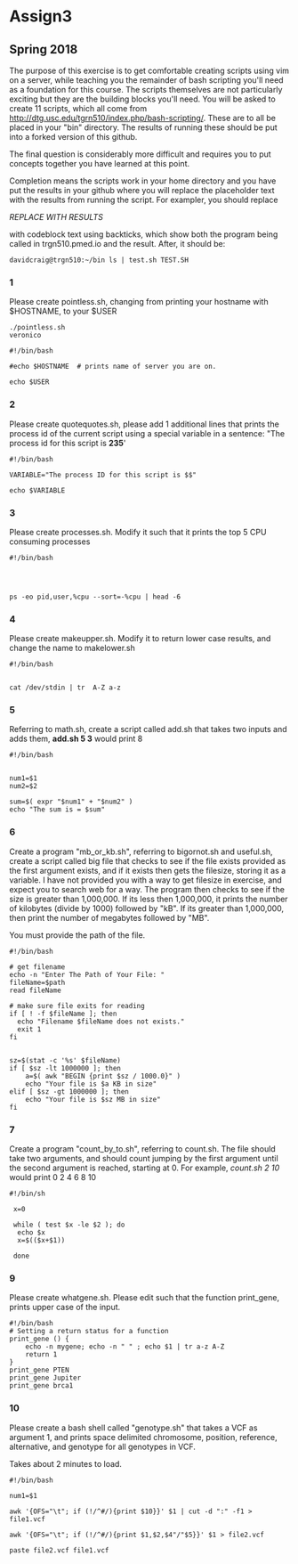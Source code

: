 # Assign3
## Spring 2018

The purpose of this exercise is to get comfortable creating scripts using vim on a server, while teaching you the remainder of bash scripting you'll need as a foundation for this course. The scripts themselves are not particularly exciting but they are the building blocks you'll need.  You will be asked to create 11 scripts, which all come from http://dtg.usc.edu/tgrn510/index.php/bash-scripting/.  These are to all be placed in your "bin" directory. The results of running these should be put into a forked version of this github. 

The final question is considerably more difficult and requires you to put concepts together you have learned at this point.

 Completion means the scripts work in your home directory and you have put the results in your github where you will replace the placeholder text with the results from running the script. For exampler, you should replace

*REPLACE WITH RESULTS*

with codeblock text using backticks, which show both the program being called in trgn510.pmed.io and the result.  After, it should be:

`
davidcraig@trgn510:~/bin ls | test.sh
TEST.SH
`

### 1
Please create pointless.sh, changing from printing your hostname with $HOSTNAME, to your $USER

```
./pointless.sh 
veronico
```

```
#!/bin/bash

#echo $HOSTNAME  # prints name of server you are on.

echo $USER
```

### 2
Please create quotequotes.sh, please add 1 additional lines that prints the process id of the current script using a special variable in a sentence: "The process id for this script is **235**'

```
#!/bin/bash

VARIABLE="The process ID for this script is $$"

echo $VARIABLE
```

### 3
Please create processes.sh.  Modify it such that it prints the top 5 CPU consuming processes

```
#!/bin/bash




ps -eo pid,user,%cpu --sort=-%cpu | head -6
```

### 4
Please create makeupper.sh.  Modify it to return lower case results, and change the name to makelower.sh

```
#!/bin/bash


cat /dev/stdin | tr  A-Z a-z
```

### 5
Referring to math.sh, create a script called add.sh that takes two inputs and adds them, **add.sh 5 3** would print 8

```
#!/bin/bash


num1=$1
num2=$2

sum=$( expr "$num1" + "$num2" )
echo "The sum is = $sum"
```

### 6
Create a program "mb_or_kb.sh", referring to bigornot.sh and useful.sh, create a script called big file that checks to see if the file exists provided as the first argument exists, and if it exists then gets the filesize, storing it as a variable. I have not provided you with a way to get filesize in exercise, and expect you to search web for a way.  The program then checks to see if the size is greater than 1,000,000.  If its less then 1,000,000, it prints the number of kilobytes (divide by 1000) followed by "kB".  If its greater than 1,000,000, then print the number of megabytes followed by "MB".

You must provide the path of the file.

```
#!/bin/bash

# get filename
echo -n "Enter The Path of Your File: "
fileName=$path
read fileName

# make sure file exits for reading
if [ ! -f $fileName ]; then
  echo "Filename $fileName does not exists."
  exit 1
fi


sz=$(stat -c '%s' $fileName)
if [ $sz -lt 1000000 ]; then
    a=$( awk "BEGIN {print $sz / 1000.0}" )
    echo "Your file is $a KB in size"
elif [ $sz -gt 1000000 ]; then
    echo "Your file is $sz MB in size"
fi
```

### 7
Create a program "count_by_to.sh", referring to count.sh.  The file should take two arguments, and should count jumping by the first argument until the second argument is reached, starting at 0.  For example, *count.sh 2 10* would print 0 2 4 6 8 10

```
#!/bin/sh

 x=0

 while ( test $x -le $2 ); do
  echo $x
  x=$(($x+$1))

 done
 ```

### 9
Please create whatgene.sh.  Please edit such that the function print_gene, prints upper case of the input.

```
#!/bin/bash
# Setting a return status for a function
print_gene () {
    echo -n mygene; echo -n " " ; echo $1 | tr a-z A-Z
    return 1
}
print_gene PTEN
print_gene Jupiter
print_gene brca1
```

### 10
Please create a bash shell called "genotype.sh" that takes a VCF as argument 1, and prints space delimited chromosome, position, reference, alternative, and genotype for all genotypes in VCF.

Takes about 2 minutes to load.

```
#!/bin/bash

num1=$1

awk '{OFS="\t"; if (!/^#/){print $10}}' $1 | cut -d ":" -f1 > file1.vcf

awk '{OFS="\t"; if (!/^#/){print $1,$2,$4"/"$5}}' $1 > file2.vcf

paste file2.vcf file1.vcf
```
